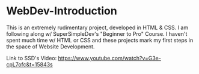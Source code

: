 # WebDev-Introduction
This is an extremely rudimentary project, developed in HTML &amp; CSS. I am following along w/ SuperSimpleDev's "Beginner to Pro" Course. I haven't spent much time w/ HTML or CSS and these projects mark my first steps in the space of Website Development.

Link to SSD's Video: https://www.youtube.com/watch?v=G3e-cpL7ofc&t=15843s
